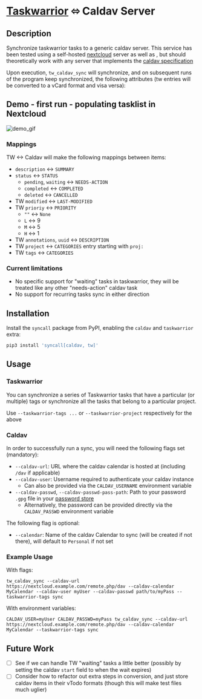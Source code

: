 # [Taskwarrior](https://taskwarrior.org/) ⬄ Caldav Server

## Description

Synchronize taskwarrior tasks to a generic caldav server.
This service has been tested using a self-hosted [nextcloud](https://nextcloud.com/) server as well as , but should theoretically work with any server that implements the [caldav specification](https://www.rfc-editor.org/rfc/rfc4791)

Upon execution, `tw_caldav_sync` will synchronize, and on subsequent runs of the
program keep synchronized, the following attributes (tw entries will be converted to a vCard format and visa versa):

## Demo - first run - populating tasklist in Nextcloud

![demo_gif](misc/tw_caldav_sync.gif)

### Mappings

TW <-> Caldav will make the following mappings between items:

- `description` <-> `SUMMARY`
- `status` <-> `STATUS`
  - `pending`, `waiting` <-> `NEEDS-ACTION`
  - `completed` <-> `COMPLETED`
  - `deleted` <-> `CANCELLED`
- TW `modified` <-> `LAST-MODIFIED`
- TW `prioriy` <-> `PRIORITY`
  - `""` <-> `None`
  - `L` <-> 9
  - `M` <-> 5
  - `H` <-> 1
- TW `annotations`, `uuid` <-> `DESCRIPTION`
- TW `project` <-> `CATEGORIES` entry starting with `proj: `
- TW `tags` <-> `CATEGORIES`

### Current limitations

- No specific support for "waiting" tasks in taskwarrior, they will be treated like any other "needs-action" caldav task
- No support for recurring tasks sync in either direction

## Installation

Install the `syncall` package from PyPI, enabling the `caldav` and `taskwarrior`
extra:

```sh
pip3 install 'syncall[caldav, tw]'
```

## Usage

### Taskwarrior

You can synchronize a series of Taskwarrior tasks that have a particular
(or multiple) tags or synchronize all the tasks that belong to a particular
project.

Use `--taskwarrior-tags ...` or `--taskwarrior-project` respectively for the
above

### Caldav

In order to successfully run a sync, you will need the following flags set (mandatory):

- `--caldav-url`: URL where the caldav calendar is hosted at (including `/dav` if applicable)
- `--caldav-user`: Username required to authenticate your caldav instance
  - Can also be provided via the `CALDAV_USERNAME` environment variable
- `--caldav-passwd`, `--caldav-passwd-pass-path`: Path to your password `.gpg` file in your [password store](https://www.passwordstore.org/)
  - Alternatively, the password can be provided directly via the `CALDAV_PASSWD` environment variable

The following flag is optional:

- `--calendar`: Name of the caldav Calendar to sync (will be created if not there), will default to `Personal` if not set

### Example Usage

With flags:

```
tw_caldav_sync --caldav-url https://nextcloud.example.com/remote.php/dav --caldav-calendar MyCalendar --caldav-user myUser --caldav-passwd path/to/myPass --taskwarrior-tags sync
```

With environment variables:

```
CALDAV_USER=myUser CALDAV_PASSWD=myPass tw_caldav_sync --caldav-url https://nextcloud.example.com/remote.php/dav --caldav-calendar MyCalendar --taskwarrior-tags sync
```

## Future Work

- [ ] See if we can handle TW "waiting" tasks a little better (possibly by setting the caldav `start` field to when the wait expires)
- [ ] Consider how to refactor out extra steps in conversion, and just store caldav items in their vTodo formats (though this will make test files much uglier)
